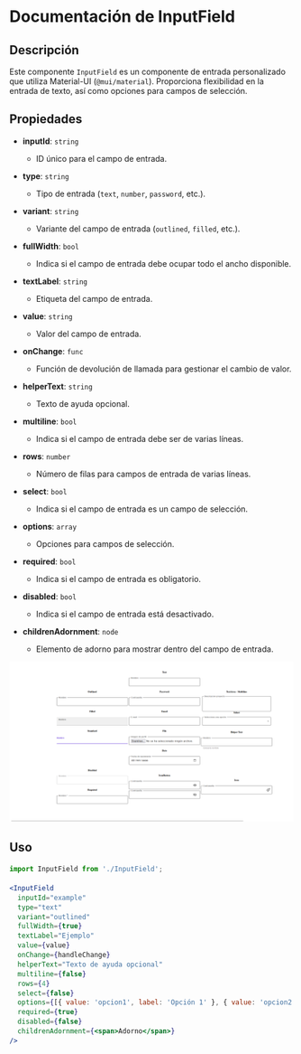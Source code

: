# Documentación de InputField

## Descripción
Este componente `InputField` es un componente de entrada personalizado que utiliza Material-UI (`@mui/material`). Proporciona flexibilidad en la entrada de texto, así como opciones para campos de selección.

## Propiedades

- **inputId**: `string`
  - ID único para el campo de entrada.

- **type**: `string`
  - Tipo de entrada (`text`, `number`, `password`, etc.).

- **variant**: `string`
  - Variante del campo de entrada (`outlined`, `filled`, etc.).

- **fullWidth**: `bool`
  - Indica si el campo de entrada debe ocupar todo el ancho disponible.

- **textLabel**: `string`
  - Etiqueta del campo de entrada.

- **value**: `string`
  - Valor del campo de entrada.

- **onChange**: `func`
  - Función de devolución de llamada para gestionar el cambio de valor.

- **helperText**: `string`
  - Texto de ayuda opcional.

- **multiline**: `bool`
  - Indica si el campo de entrada debe ser de varias líneas.

- **rows**: `number`
  - Número de filas para campos de entrada de varias líneas.

- **select**: `bool`
  - Indica si el campo de entrada es un campo de selección.

- **options**: `array`
  - Opciones para campos de selección.

- **required**: `bool`
  - Indica si el campo de entrada es obligatorio.

- **disabled**: `bool`
  - Indica si el campo de entrada está desactivado.

- **childrenAdornment**: `node`
  - Elemento de adorno para mostrar dentro del campo de entrada.

![AvailableInputs](../../../assets/images/doc/AvailableInputs.png)

## Uso

```jsx
import InputField from './InputField';

<InputField
  inputId="example"
  type="text"
  variant="outlined"
  fullWidth={true}
  textLabel="Ejemplo"
  value={value}
  onChange={handleChange}
  helperText="Texto de ayuda opcional"
  multiline={false}
  rows={4}
  select={false}
  options={[{ value: 'opcion1', label: 'Opción 1' }, { value: 'opcion2', label: 'Opción 2' }]}
  required={true}
  disabled={false}
  childrenAdornment={<span>Adorno</span>}
/>
